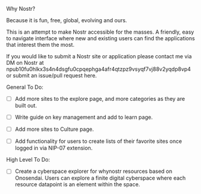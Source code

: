 Why Nostr?

Because it is fun, free, global, evolving and ours.

This is an attempt to make Nostr accessible for the masses. A friendly, easy to navigate interface where new and existing users can find the applications that interest them the most.

If you would like to submit a Nostr site or application please contact me via DM on Nostr at npub10fu0hlkx3s4n4dsgfu0cpqephga4afr4qtzpz9vsyqf7vj88v2yqdp8vp4 or submit an issue/pull request here.

General To Do:
- [ ] Add more sites to the explore page, and more categories as they are built out.
- [ ] Write guide on key management and add to learn page.
- [ ] Add more sites to Culture page.
- [ ] Add functionality for users to create lists of their favorite sites once logged in via NIP-07 extension.

      
High Level To Do:
- [ ] Create a cyberspace explorer for whynostr resources based on Onosendai. Users can explore a finite digital cyberspace where each resource datapoint is an element within the space.
